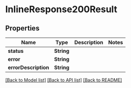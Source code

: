# InlineResponse200Result

## Properties
Name | Type | Description | Notes
------------ | ------------- | ------------- | -------------
**status** | **String** |  | 
**error** | **String** |  | 
**errorDescription** | **String** |  | 

[[Back to Model list]](../README.md#documentation-for-models) [[Back to API list]](../README.md#documentation-for-api-endpoints) [[Back to README]](../README.md)


